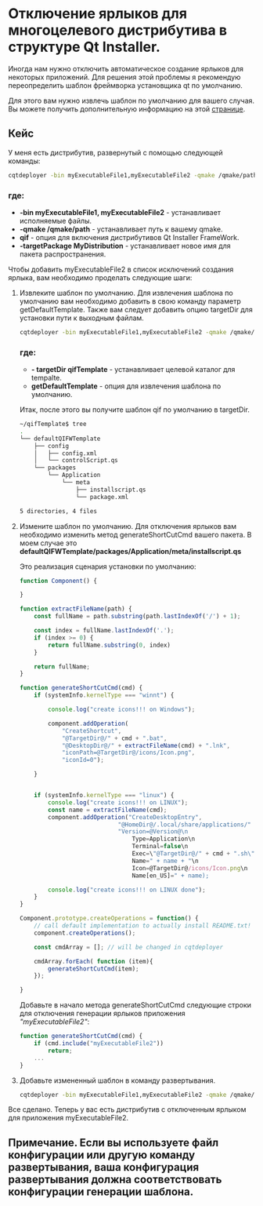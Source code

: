 # Отключение ярлыков для многоцелевого дистрибутива в структуре Qt Installer.

Иногда нам нужно отключить автоматическое создание ярлыков для некоторых приложений.
Для решения этой проблемы я рекомендую переопределить шаблон фреймворка установщика qt по умолчанию.

Для этого вам нужно извлечь шаблон по умолчанию для вашего случая. Вы можете получить дополнительную информацию на этой [странице](ExtractDefaultsTemplates.md).

## Кейс

У меня есть дистрибутив, развернутый с помощью следующей команды:

``` bash
cqtdeployer -bin myExecutableFile1,myExecutableFile2 -qmake /qmake/path qif
```
### где:
* **-bin myExecutableFile1, myExecutableFile2** - устанавливает исполняемые файлы.
* **-qmake /qmake/path** - устанавливает путь к вашему qmake.
* **qif** - опция для включения дистрибутивов Qt Installer FrameWork.
* **-targetPackage MyDistribution** - устанавливает новое имя для пакета распространения. 

Чтобы добавить myExecutableFile2 в список исключений создания ярлыка, вам необходимо проделать следующие шаги:



1. Извлеките шаблон по умолчанию.
    Для извлечения шаблона по умолчанию вам необходимо добавить в свою команду параметр getDefaultTemplate. Также вам следует добавить опцию targetDir для установки пути к выходным файлам.

    ``` bash
    cqtdeployer -bin myExecutableFile1,myExecutableFile2 -qmake /qmake/path qif getDefaultTemplate -targetDir qifTemplate
    ```

    ### где:
    * **- targetDir qifTemplate** - устанавливает целевой каталог для tempalte.
    * **getDefaultTemplate** - опция для извлечения шаблона по умолчанию. 

    Итак, после этого вы получите шаблон qif по умолчанию в targetDir.
    ``` bash 
    ~/qifTemplate$ tree
    .
    └── defaultQIFWTemplate
        ├── config
        │   ├── config.xml
        │   └── controlScript.qs
        └── packages
            └── Application
                └── meta
                    ├── installscript.qs
                    └── package.xml

    5 directories, 4 files

    ```

2. Измените шаблон по умолчанию.
    Для отключения ярлыков вам необходимо изменить метод generateShortCutCmd вашего пакета. В моем случае это **defaultQIFWTemplate/packages/Application/meta/installscript.qs**

    Это реализация сценария установки по умолчанию:
    ``` js
    function Component() {

    }

    function extractFileName(path) {
        const fullName = path.substring(path.lastIndexOf('/') + 1);

        const index = fullName.lastIndexOf('.');
        if (index >= 0) {
            return fullName.substring(0, index)
        }

        return fullName;
    }

    function generateShortCutCmd(cmd) {
        if (systemInfo.kernelType === "winnt") {

            console.log("create icons!!! on Windows");

            component.addOperation(
                "CreateShortcut",
                "@TargetDir@/" + cmd + ".bat",
                "@DesktopDir@/" + extractFileName(cmd) + ".lnk",
                "iconPath=@TargetDir@/icons/Icon.png",
                "iconId=0");

        }


        if (systemInfo.kernelType === "linux") {
            console.log("create icons!!! on LINUX");
            const name = extractFileName(cmd);
            component.addOperation("CreateDesktopEntry",
                                "@HomeDir@/.local/share/applications/" + name + ".desktop",
                                "Version=@Version@\n
                                    Type=Application\n
                                    Terminal=false\n
                                    Exec=\"@TargetDir@/" + cmd + ".sh\"\n
                                    Name=" + name + "\n
                                    Icon=@TargetDir@/icons/Icon.png\n
                                    Name[en_US]=" + name);

            console.log("create icons!!! on LINUX done");
        }
    }

    Component.prototype.createOperations = function() {
        // call default implementation to actually install README.txt!
        component.createOperations();

        const cmdArray = []; // will be changed in cqtdeployer

        cmdArray.forEach( function (item){
            generateShortCutCmd(item);
        });

    }
    ```

    Добавьте в начало метода generateShortCutCmd следующие строки для отключения генерации ярлыков приложения *"myExecutableFile2"*:

    ``` js
    function generateShortCutCmd(cmd) {
        if (cmd.include("myExecutableFile2"))
            return;
        ...
    }
    ```

3. Добавьте измененный шаблон в команду развертывания.
    ``` bash
    cqtdeployer -bin myExecutableFile1,myExecutableFile2 -qmake /qmake/path qif qifTemplate/defaultQIFWTemplate
    ```

Все сделано. Теперь у вас есть дистрибутив с отключенным ярлыком для приложения myExecutableFile2. 

## Примечание. Если вы используете файл конфигурации или другую команду развертывания, ваша конфигурация развертывания должна соответствовать конфигурации генерации шаблона. 